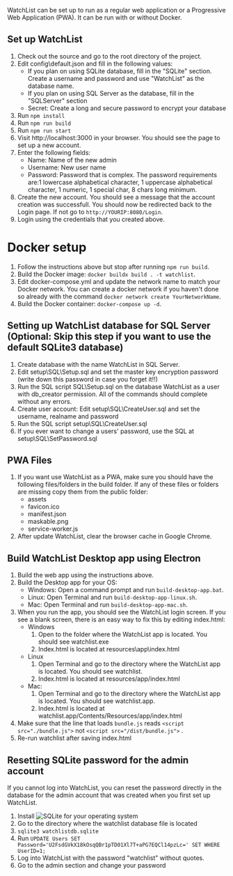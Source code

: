 WatchList can be set up to run as a regular web application or a Progressive Web Application (PWA). It can be run with or without Docker.

## Set up WatchList
1. Check out the source and go to the root directory of the project.
1. Edit config\default.json and fill in the following values:
   - If you plan on using SQLite database, fill in the "SQLite" section. Create a username and password and use "WatchList" as the database name.
   - If you plan on using SQL Server as the database, fill in the "SQLServer" section
   - Secret: Create a long and secure password to encrypt your database
1. Run `npm install`
1. Run `npm run build`
1. Run `npm run start`
1. Visit http://localhost:3000 in your browser. You should see the page to set up a new account.
1. Enter the following fields:
   - Name: Name of the new admin
   - Username: New user name
   - Password: Password that is complex. The password requirements are:1 lowercase alphabetical character, 1 uppercase alphabetical character, 1 numeric, 1 special char, 8 chars long minimum.
1. Create the new account. You should see a message that the account creation was successfull. You should now be redirected back to the Login page. If not go to `http://YOURIP:8080/Login`.
1. Login using the credentials that you created above.

# Docker setup
1. Follow the instructions above but stop after running `npm run build`.
1. Build the Docker image: `docker buildx build . -t watchlist`.
1. Edit docker-compose.yml and update the network name to match your Docker network. You can create a docker network if you haven't done so already with the command `docker network create YourNetworkName`.
1. Build the Docker container: `docker-compose up -d`.

## Setting up WatchList database for SQL Server (Optional: Skip this step if you want to use the default SQLite3 database)
1. Create database with the name WatchList in SQL Server.
1. Edit setup\SQL\Setup.sql and set the master key encryption password (write down this password in case you forget it!!)
1. Run the SQL script SQL\Setup.sql on the database WatchList as a user with db_creator permission. All of the commands should complete without any errors.
1. Create user account: Edit setup\SQL\CreateUser.sql and set the username, realname and password 
1. Run the SQL script setup\SQL\CreateUser.sql
1. If you ever want to change a users' password, use the SQL at setup\SQL\SetPassword.sql

## PWA Files
1. If you want use WatchList as a PWA, make sure you should have the following files/folders in the build folder. If any of these files or folders are missing copy them from the public folder:
   - assets
   - favicon.ico
   - manifest.json
   - maskable.png
   - service-worker.js
1. After update WatchList, clear the browser cache in Google Chrome.

## Build WatchList Desktop app using Electron
1. Build the web app using the instructions above.
1. Build the Desktop app for your OS:
   - Windows: Open a command prompt and run `build-desktop-app.bat`.
   - Linux: Open Terminal and run `build-desktop-app-linux.sh`.
   - Mac: Open Terminal and run `build-desktop-app-mac.sh`.
1. When you run the app, you should see the WatchList login screen. If you see a blank screen, there is an easy way to fix this by editing index.html:
   - Windows
      1. Open to the folder where the WatchList app is located. You should see watchlist.exe
      1. Index.html is located at resources\app\index.html
   - Linux
      1. Open Terminal and go to the directory where the WatchList app is located.  You should see watchlist.
      1. Index.html is located at resources/app/index.html
   - Mac:
      1. Open Terminal and go to the directory where the WatchList app is located. You should see watchlist.app.
      1. Index.html is located at watchlist.app/Contents/Resources/app/index.html
1. Make sure that the line that loads `bundle.js` reads `<script src="./bundle.js">` not `<script src="/dist/bundle.js">` .
1. Re-run watchlist after saving index.html

## Resetting SQLite password for the admin account
If you cannot log into WatchList, you can reset the password directly in the database for the admin account that was created when you first set up WatchList.
1. Install ![SQLite](https://www.sqlite.org/) for your operating system
1. Go to the directory where the watchlist database file is located
1. `sqlite3 watchlistdb.sqlite`
1. Run `UPDATE Users SET Password='U2FsdGVkX18kOsqQBr1pTD01Xl7T+aPG7EQCl14pzLc=' SET WHERE UserID=1;`
1. Log into WatchList with the password "watchlist" without quotes.
1. Go to the admin section and change your password